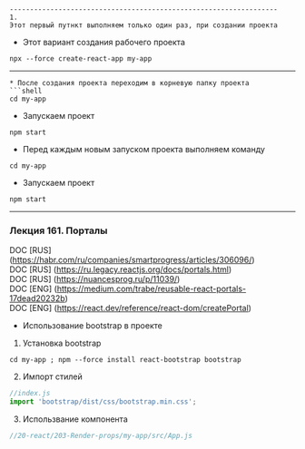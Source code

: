 ```text
------------------------------------------------------------------
1.
Этот первый путнкт выполняем только один раз, при создании проекта 
```
* Этот вариант создания рабочего проекта
```shell
npx --force create-react-app my-app
```
------------------------------------------------------------------
```
* После создания проекта переходим в корневую папку проекта
```shell
cd my-app
```
* Запускаем проект
```shell
npm start
```
* Перед каждым новым запуском проекта выполняем команду
```shell
cd my-app
```
* Запускаем проект
```shell
npm start
```
---
### Лекция 161. Порталы  

DOC [RUS] (https://habr.com/ru/companies/smartprogress/articles/306096/)    
DOC [RUS] (https://ru.legacy.reactjs.org/docs/portals.html)    
DOC [RUS] (https://nuancesprog.ru/p/11039/)    
DOC [ENG] (https://medium.com/trabe/reusable-react-portals-17dead20232b)  
DOC [ENG] (https://react.dev/reference/react-dom/createPortal)  

* Использование bootstrap в проекте
1. Установка bootstrap
```shell
cd my-app ; npm --force install react-bootstrap bootstrap
```  
2. Импорт стилей
```js
//index.js
import 'bootstrap/dist/css/bootstrap.min.css';
```  
3. Использвание компонента
```jsx
//20-react/203-Render-props/my-app/src/App.js
```
  

